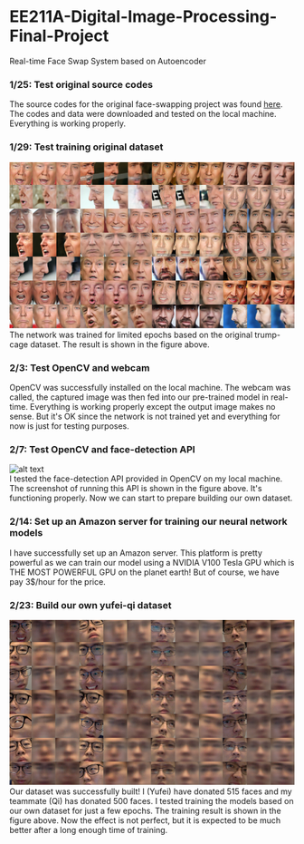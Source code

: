 # EE211A-Digital-Image-Processing-Final-Project
Real-time Face Swap System based on Autoencoder
  
  
### 1/25: Test original source codes
The source codes for the original face-swapping project was found [here](https://github.com/joshua-wu/deepfakes_faceswap/).
The codes and data were downloaded and tested on the local machine. Everything is working properly.
  
  
### 1/29: Test training original dataset
![alt text](https://github.com/YufeiHu/EE211A-Digital-Image-Processing-Final-Project/blob/master/trump-cage.png)  
The network was trained for limited epochs based on the original trump-cage dataset. The result is shown in the figure above.
  
  
### 2/3: Test OpenCV and webcam
OpenCV was successfully installed on the local machine.
The webcam was called, the captured image was then fed into our pre-trained model in real-time. Everything is working properly except the output image makes no sense. But it's OK since the network is not trained yet and everything for now is just for testing purposes.
  
  
### 2/7: Test OpenCV and face-detection API
![alt text]()  
I tested the face-detection API provided in OpenCV on my local machine. The screenshot of running this API is shown in the figure above. It's functioning properly. Now we can start to prepare building our own dataset.
  
  
### 2/14: Set up an Amazon server for training our neural network models
I have successfully set up an Amazon server. This platform is pretty powerful as we can train our model using a NVIDIA V100 Tesla GPU which is THE MOST POWERFUL GPU on the planet earth! But of course, we have pay 3$/hour for the price.
  
  
### 2/23: Build our own yufei-qi dataset
![alt text](https://github.com/YufeiHu/EE211A-Digital-Image-Processing-Final-Project/blob/master/yufei-qi.png)  
Our dataset was successfully built! I (Yufei) have donated 515 faces and my teammate (Qi) has donated 500 faces. I tested training the models based on our own dataset for just a few epochs. The training result is shown in the figure above. Now the effect is not perfect, but it is expected to be much better after a long enough time of training.
